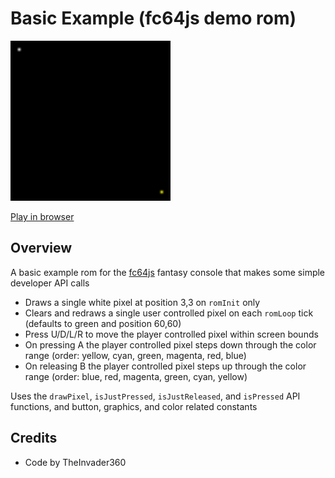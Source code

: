 # Basic Example (fc64js demo rom)

[<img src="https://raw.githubusercontent.com/TheInvader360/fc64js/main/rom/demo/basic-example/docs/demo.gif" width="256"/>](https://theinvader360.github.io/fc64js/rom/demo/basic-example/)

[Play in browser](https://theinvader360.github.io/fc64js/rom/demo/basic-example/)

## Overview

A basic example rom for the [fc64js](https://github.com/TheInvader360/fc64js) fantasy console that makes some simple developer API calls

* Draws a single white pixel at position 3,3 on `romInit` only
* Clears and redraws a single user controlled pixel on each `romLoop` tick (defaults to green and position 60,60)
* Press U/D/L/R to move the player controlled pixel within screen bounds
* On pressing A the player controlled pixel steps down through the color range (order: yellow, cyan, green, magenta, red, blue)
* On releasing B the player controlled pixel steps up through the color range (order: blue, red, magenta, green, cyan, yellow)

Uses the `drawPixel`, `isJustPressed`, `isJustReleased`, and `isPressed` API functions, and button, graphics, and color related constants

## Credits

* Code by TheInvader360
